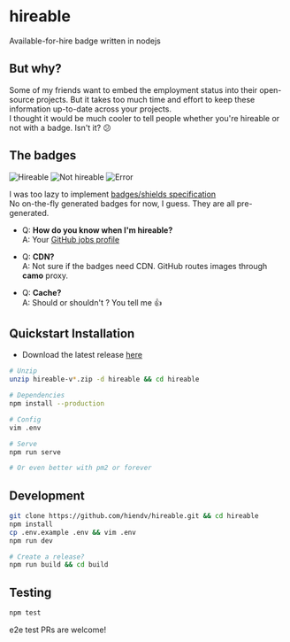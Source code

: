 # hireable
Available-for-hire badge written in nodejs

## But why?
Some of my friends want to embed the employment status into their open-source projects.
But it takes too much time and effort to keep these information up-to-date across your projects.  
I thought it would be much cooler to tell people whether you're hireable or not with a badge. Isn't it? :confused:

## The badges
![Hireable](https://cdn.rawgit.com/hiendv/hireable/master/public/hireable-yes.svg)
![Not hireable](https://cdn.rawgit.com/hiendv/hireable/master/public/hireable-no.svg)
![Error](https://cdn.rawgit.com/hiendv/hireable/master/public/hireable-error.svg)

I was too lazy to implement [badges/shields specification](https://github.com/badges/shields/blob/master/spec/SPECIFICATION.md)  
No on-the-fly generated badges for now, I guess. They are all pre-generated. 

- Q: **How do you know when I'm hireable?**  
A: Your [GitHub jobs profile](https://github.com/settings/profile#user_profile_hireable)

- Q: **CDN?**  
A: Not sure if the badges need CDN. GitHub routes images through **camo** proxy. 

- Q: **Cache?**  
A: Should or shouldn't ? You tell me :thumbsup:

## Quickstart Installation
- Download the latest release [here](https://github.com/hiendv/hireable/releases)
```bash
# Unzip
unzip hireable-v*.zip -d hireable && cd hireable

# Dependencies
npm install --production

# Config
vim .env

# Serve
npm run serve

# Or even better with pm2 or forever
```

## Development
```bash
git clone https://github.com/hiendv/hireable.git && cd hireable
npm install
cp .env.example .env && vim .env
npm run dev

# Create a release?
npm run build && cd build
```

## Testing
```bash
npm test
```
e2e test PRs are welcome!
